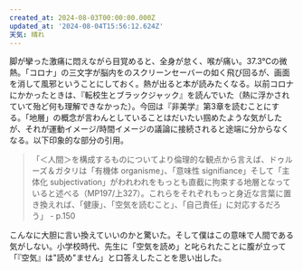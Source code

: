 ```yaml
---
created_at: 2024-08-03T00:00:00.000Z
updated_at: '2024-08-04T15:56:12.624Z'
天気: 晴れ
---
```


脚が攣った激痛に悶えながら目覚めると、全身が怠く、喉が痛い。37.3℃の微熱。「コロナ」の三文字が脳内をのスクリーンセーバーの如く飛び回るが、画面を消して風邪ということにしておく。熱が出ると本が読みたくなる。以前コロナにかかったときは、『転校生とブラックジャック』を読んでいた（熱に浮かされていて殆ど何も理解できなかった）。今回は『非美学』第3章を読むことにする。「地層」の概念が言わんとしていることはだいたい掴めたような気がしたが、それが運動イメージ/時間イメージの議論に接続されると途端に分からなくなる。以下印象的な部分の引用。

> 「＜人間＞を構成するものについてより倫理的な観点から言えば、ドゥルーズ＆ガタリは「有機体 organisme」、「意味性 signifiance」そして「主体化 subjectivation」がわれわれをもっとも直截に拘束する地層となっていると述べる（MP197/上327）。これらをそれぞれもっと身近な言葉に置き換えれば、「健康」、「空気を読むこと」、「自己責任」に対応するだろう」 - p.150

こんなに大胆に言い換えていいのかと驚いた。そして僕はこの意味で人間である気がしない。小学校時代、先生に「空気を読め」と叱られたことに腹が立って「『空気』は"読め"ません」と口答えしたことを思い出した。
